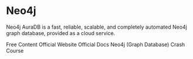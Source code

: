 # Neo4j

Neo4j AuraDB is a fast, reliable, scalable, and completely automated Neo4j graph database, provided as a cloud service.

<ResourceGroupTitle>Free Content</ResourceGroupTitle>
<BadgeLink colorScheme='yellow' badgeText='Official Website' href='https://neo4j.com/'>Official Website</BadgeLink>
<BadgeLink colorScheme='yellow' badgeText='Read' href='https://neo4j.com/docs/'>Official Docs</BadgeLink>
<BadgeLink badgeText='Watch' href='https://www.youtube.com/watch?v=8jNPelugC2s'>Neo4j (Graph Database) Crash Course</BadgeLink>
